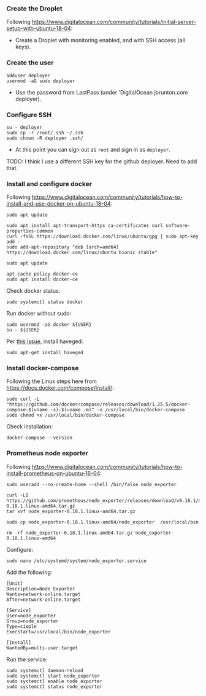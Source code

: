### Create the Droplet

Following https://www.digitalocean.com/community/tutorials/initial-server-setup-with-ubuntu-18-04:

* Create a Droplet with monitoring enabled, and with SSH access (all keys).

### Create the user

    adduser deployer
    usermod -aG sudo deployer

* Use the password from LastPass (under 'DigitalOcean jbrunton.com deployer).

### Configure SSH

    su - deployer
    sudo cp -r /root/.ssh ~/.ssh
    sudo chown -R deployer .ssh/

* At this point you can sign out as `root` and sign in as `deployer`.

TODO: I think I use a different SSH key for the github deployer. Need to add that.

### Install and configure docker

Following https://www.digitalocean.com/community/tutorials/how-to-install-and-use-docker-on-ubuntu-18-04:

    sudo apt update

    sudo apt install apt-transport-https ca-certificates curl software-properties-common
    curl -fsSL https://download.docker.com/linux/ubuntu/gpg | sudo apt-key add -
    sudo add-apt-repository "deb [arch=amd64] https://download.docker.com/linux/ubuntu bionic stable"
    
    sudo apt update

    apt-cache policy docker-ce
    sudo apt install docker-ce

Check docker status:

    sudo systemctl status docker

Run docker without sudo:

    sudo usermod -aG docker ${USER}
    su - ${USER}

Per [this issue](https://github.com/docker/compose/issues/6678), install haveged:

    sudo apt-get install haveged

### Install docker-compose

Following the Linux steps here from https://docs.docker.com/compose/install/:

    sudo curl -L "https://github.com/docker/compose/releases/download/1.25.5/docker-compose-$(uname -s)-$(uname -m)" -o /usr/local/bin/docker-compose
    sudo chmod +x /usr/local/bin/docker-compose

Check installation:

    docker-compose --version

### Prometheus node exporter

Following https://www.digitalocean.com/community/tutorials/how-to-install-prometheus-on-ubuntu-16-04:

    sudo useradd --no-create-home --shell /bin/false node_exporter
    
    curl -LO https://github.com/prometheus/node_exporter/releases/download/v0.18.1/node_exporter-0.18.1.linux-amd64.tar.gz
    tar xvf node_exporter-0.18.1.linux-amd64.tar.gz
    
    sudo cp node_exporter-0.18.1.linux-amd64/node_exporter  /usr/local/bin
    
    rm -rf node_exporter-0.18.1.linux-amd64.tar.gz node_exporter-0.18.1.linux-amd64

Configure:

    sudo nano /etc/systemd/system/node_exporter.service

Add the following:

    [Unit]
    Description=Node Exporter
    Wants=network-online.target
    After=network-online.target

    [Service]
    User=node_exporter
    Group=node_exporter
    Type=simple
    ExecStart=/usr/local/bin/node_exporter

    [Install]
    WantedBy=multi-user.target

Run the service:

    sudo systemctl daemon-reload
    sudo systemctl start node_exporter
    sudo systemctl enable node_exporter
    sudo systemctl status node_exporter
